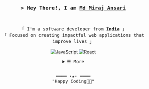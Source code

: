<!-- Title -->
<div style="background: url('https://raw.githubusercontent.com/Trilokia/Trilokia/379277808c61ef204768a61bbc5d25bc7798ccf1/bottom_header.svg') no-repeat center center; background-size: cover; padding: 20px;">

<h3 align="center">
  <samp>&gt; Hey There!, I am
    <b><a target="_blank" href="https://mirajhad.github.io/">Md Miraj Ansari</a></b>
  </samp>
</h3>
<br>

<p align="center">
  <!-- Intro -->
  <samp>
    「 I'm a software developer from <b>India</b> 」
    <br>
    「 Focused on creating impactful web applications that improve lives 」
    <br>
    <br>
  </samp>
  <!-- Technologies -->
  <a href="https://github.com/mirajhad?tab=repositories" target="_blank"><img alt="JavaScript"
    src="https://img.shields.io/badge/-JavaScript-F7DF1E?style=flat-square&logo=JavaScript&logoColor=white">
  </a>
  <a href="https://github.com/mirajhad?tab=repositories" target="_blank"><img alt="React"
    src="https://img.shields.io/badge/-React-02cdf1?style=flat-square&logo=React&logoColor=white">
  </a>
  <!-- Add more technology badges here if needed -->
</p>

<!-- Details Section -->
<details align="center">
  <summary> <samp>&#9776; More</samp></summary>
  <p align="center">
    <br>
    <!-- Activity Widget -->
    <img alt="Miraj's GitHub Stats"
      src="https://denvercoder1-github-readme-stats.vercel.app/api/?username=mirajhad&show_icons=true&count_private=true&theme=dark&hide_border=true&bg_color=151515&title_color=f2f2f2&icon_color=79fe96" />
    <br>
    <img alt="Miraj's Top Languages"
      src="https://github-readme-stats.vercel.app/api/top-langs/?username=mirajhad&langs_count=8&count_private=true&layout=compact&theme=dark&hide_border=true&hide=Jupyter%20notebook,less&bg_color=151515&title_color=f2f2f2&icon_color=79fe96" />
    <br>
    <img alt="Miraj's GitHub Streak"
      src="https://github-readme-streak-stats.herokuapp.com/?user=mirajhad&hide_border=true&theme=dark" />
    <br>
    <!-- Social Links -->
    <p>Find me on</p>
    <a href="mailto:mirajhadish48@gmail.com" target="_blank"><img alt="Mail"
      src="https://img.shields.io/badge/-Mail-EA4335?style=flat-square&logo=Gmail&logoColor=white">
    </a>
    <a href="https://twitter.com/mirajhad" target="_blank"><img alt="Twitter"
      src="https://img.shields.io/badge/-Twitter-1c9bef?style=flat-square&logo=Twitter&logoColor=white">
    </a>
    <a href="https://www.linkedin.com/in/mirajhad/" target="_blank"><img alt="Linkedin"
      src="https://img.shields.io/badge/-Linkedin-0A66C2?style=flat-square&logo=Linkedin&logoColor=white">
    </a>
    <a href="https://www.youtube.com/c/mirajhad/videos" target="_blank"><img alt="Youtube"
      src="https://img.shields.io/badge/-Youtube-FF0000?style=flat-square&logo=Youtube&logoColor=white">
    </a>
  </p>
</details>
<br>

<!-- Footer -->
<samp>
  <p align="center">
    ════ ⋆★⋆ ════
    <br>
    "Happy Coding👨‍💻"
  </p>
</samp>

</div>
